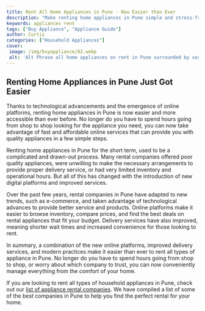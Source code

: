 ```yaml
---
title: Rent All Home Appliances in Pune - Now Easier than Ever
description: "Make renting home appliances in Pune simple and stress-free with our guide Learn about the different options available for all your needs from ACs to washing machines Find out the best way to rent all your appliances today"
keywords: appliances rent
tags: ["Buy Appliance", "Appliance Guide"]
author: Curtis
categories: ["Household Appliances"]
cover: 
 image: /img/buyappliance/82.webp
 alt: 'Alt Phrase all home appliances on rent in Pune surrounded by various home appliance images'
---
```

## Renting Home Appliances in Pune Just Got Easier
Thanks to technological advancements and the emergence of online platforms, renting home appliances in Pune is now easier and more accessible than ever before. No longer do you have to spend hours going from shop to shop looking for the appliance you need, you can now take advantage of fast and affordable online services that can provide you with quality appliances in a few simple steps.

Renting home appliances in Pune for the short term, used to be a complicated and drawn-out process. Many rental companies offered poor quality appliances, were unwilling to make the necessary arrangements to provide proper delivery service, or had very limited inventory and operational hours. But all of this has changed with the introduction of new digital platforms and improved services.

Over the past few years, rental companies in Pune have adapted to new trends, such as e-commerce, and taken advantage of technological advances to provide better service and products. Online platforms make it easier to browse inventory, compare prices, and find the best deals on rental appliances that fit your budget. Delivery services have also improved, meaning shorter wait times and increased convenience for those looking to rent.

In summary, a combination of the new online platforms, improved delivery services, and modern practices make it easier than ever to rent all types of appliance in Pune. No longer do you have to spend hours going from shop to shop, or worry about which company to trust, you can now conveniently manage everything from the comfort of your home. 

If you are looking to rent all types of household appliances in Pune, check out our [list of appliance rental companies](./pages/appliance-rental). We have compiled a list of some of the best companies in Pune to help you find the perfect rental for your home.
